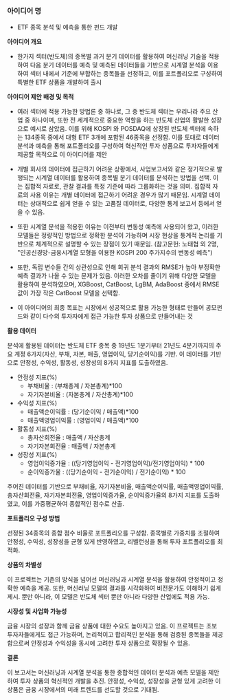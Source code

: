 ### **아이디어 명** 
- ETF 종목 분석 및 예측을 통한 펀드 개발

**아이디어 개요**  
- 한가지 섹터(반도체)의 종목별 과거 분기 데이터를 활용하여 머신러닝 기술을 적용하여 다음 분기 데이터를 예측 및 예측된 데이터들을 기반으로 시계열 분석을 이용하여 섹터 내에서 기준에 부합하는 종목들을 선정하고, 이를 포트폴리오로 구성하여 특별한 ETF 상품을 개발하여 출시  

**아이디어 제안 배경 및 목적**  
- 여러 섹터에 적용 가능한 방법론 중 하나로, 그 중 반도체 섹터는 우리나라 주요 산업 중 하나이며, 또한 전 세계적으로 중요한 역할을 하는 반도체 산업의 활발한 성장으로 예시로 삼았음. 이를 위해 KOSPI 와 POSDAQ에 상장된 반도체 섹터에 속하는 134종목 중에서 대형 ETF 3개에 포함된 46종목을 선정함. 이를 토대로 데이터 분석과 예측을 통해 포트폴리오를 구성하여 혁신적인 투자 상품으로 투자자들에게 제공할 목적으로 이 아이디어를 제안  
  
- 개별 회사의 데이터에 접근하기 어려운 상황에서, 사업보고서와 같은 정기적으로 발행되는 시계열 데이터를 활용하여 종목별 분기 데이터를 분석하는 방법을 선택. 이는 집합적 자료로, 관찰 결과를 특정 기준에 따라 그룹화하는 것을 의미. 집합적 자료의 사용 이유는 개별 데이터에 접근하기 어려운 경우가 많기 때문임. 시계열 데이터는 상대적으로 쉽게 얻을 수 있는 고품질 데이터로, 다양한 통계 보고서 등에서 얻을 수 있음.  
- 또한 시계열 분석을 적용한 이유는 이전부터 변동성 예측에 사용되어 왔고, 이러한 모델들은 정량적인 방법으로 정확한 분석이 가능하며 시장 현상을 통계적 논리를 기반으로 체계적으로 설명할 수 있는 장점이 있기 때문임. (참고문헌: 노태협 외 2명, "인공신경망-금융시계열 모형을 이용한 KOSPI 200 주가지수의 변동성 예측")  
- 또한, 독립 변수들 간의 상관성으로 인해 회귀 분석 결과의 RMSE가 높아 부정확한 예측 결과가 나올 수 있는 문제가 있음. 이러한 오차를 줄이기 위해 다양한 모델을 활용하여 분석하였으며, XGBoost, CatBoost, LgBM, AdaBoost 중에서 RMSE 값이 가장 작은 CatBoost 모델을 선택함.  
  
- 이 아이디어의 최종 목표는 시장에서 성공적으로 활용 가능한 형태로 만들어 공모펀드와 같이 다수의 투자자에게 접근 가능한 투자 상품으로 만들어내는 것  

**활용 데이터**

분석에 활용된 데이터는 반도체 ETF 종목 중 19년도 1분기부터 21년도 4분기까지의 주요 계정 6가지(자산, 부채, 자본, 매출, 영업이익, 당기순이익)를 기반. 이 데이터를 기반으로 안정성, 수익성, 활동성, 성장성의 8가지 지표를 도출하였음.

- 안정성 지표(%)
  - 부채비율 : (부채총계 / 자본총계)*100
  - 자기자본비율 : (자본총계 / 자산총계)*100
- 수익성 지표(%)
  - 매출액순이익률 : (당기순이익 / 매출액)*100
  - 매출액영업이익률 : (영업이익 / 매출액)*100
- 활동성 지표(%)
  - 총자산회전율 : 매출액 / 자산총계
  - 자기자본회전율 : 매출액 / 자본총계
- 성장성 지표(%)
  - 영업이익증가율 : ((당기영업이익 - 전기영업이익)/전기영업이익) * 100
  - 순이익증가율 : ((당기순이익 - 전기순이익) / 전기순이익) * 100

주어진 데이터를 기반으로 부채비율, 자기자본비율, 매출액순이익률, 매출액영업이익률, 총자산회전율, 자기자본회전율, 영업이익증가율, 순이익증가율의 8가지 지표를 도출하였고, 이를 가중평균하여 종합적인 점수로 산출.

**포트폴리오 구성 방법**

선정된 34종목의 종합 점수 비율로 포트폴리오를 구성함. 종목별로 가중치를 조절하여 안정성, 수익성, 성장성을 균형 있게 반영하였고, 리벨런싱을 통해 투자 포트폴리오를 최적화.

**상품의 차별성**

이 프로젝트는 기존의 방식을 넘어선 머신러닝과 시계열 분석을 활용하여 안정적이고 정확한 예측을 제공. 또한, 머신러닝 모델의 결과를 시각화하여 비전문가도 이해하기 쉽게 제시. 뿐만 아니라, 이 모델은 반도체 섹터 뿐만 아니라 다양한 산업에도 적용 가능.

**시장성 및 사업화 가능성**

금융 시장의 성장과 함께 금융 상품에 대한 수요도 높아지고 있음. 이 프로젝트는 초보 투자자들에게도 접근 가능하며, 논리적이고 합리적인 분석을 통해 검증된 종목들을 제공함으로써 안정성과 수익성을 동시에 고려한 투자 상품으로 확장될 수 있음.

**결론**

이 보고서는 머신러닝과 시계열 분석을 통한 종합적인 데이터 분석과 예측 모델을 제안하여 투자 상품의 혁신적인 개발을 추진. 안정성, 수익성, 성장성을 균형 있게 고려한 이 상품은 금융 시장에서의 미래 트렌드를 선도할 것으로 기대됨.
